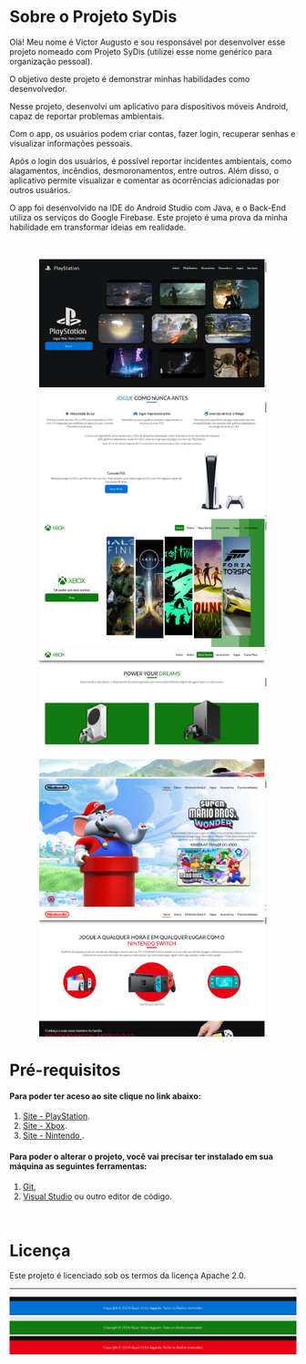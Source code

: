 # Sobre o Projeto SyDis

Olá! Meu nome é Victor Augusto e sou responsável por desenvolver esse projeto nomeado com Projeto SyDis (utilizei esse nome genérico para organização pessoal).

O objetivo deste projeto é demonstrar minhas habilidades como desenvolvedor.

Nesse projeto, desenvolvi um aplicativo para dispositivos móveis Android, capaz de reportar problemas ambientais.

Com o app, os usuários podem criar contas, fazer login, recuperar senhas e visualizar informações pessoais.

Após o login dos usuários, é possível reportar incidentes ambientais, como alagamentos, incêndios, desmoronamentos, entre outros. Além disso, o aplicativo permite visualizar e comentar as ocorrências adicionadas por outros usuários.

O app foi desenvolvido na IDE do Android Studio com Java, e o Back-End utiliza os serviços do Google Firebase. Este projeto é uma prova da minha habilidade em transformar ideias em realidade.

</br>
</br>

<div align="center">
<img src="https://github.com/VictorAugustoRodriguesGomes/Projeto_Fenix/blob/main/Site%20Xbox/src/img/base/img%20do%20projeto%20para%20o%20GitHub/P1.png?raw=true" width="400"/>

<img src="https://github.com/VictorAugustoRodriguesGomes/Projeto_Fenix/blob/main/Site%20Xbox/src/img/base/img%20do%20projeto%20para%20o%20GitHub/P2.png?raw=true" width="400"/>

<img src="https://github.com/VictorAugustoRodriguesGomes/Projeto_Fenix/blob/main/Site%20Xbox/src/img/base/img%20do%20projeto%20para%20o%20GitHub/P3.png?raw=true" width="400"/>

<img src="https://github.com/VictorAugustoRodriguesGomes/Projeto_Fenix/blob/main/Site%20Xbox/src/img/base/img%20do%20projeto%20para%20o%20GitHub/P4.png?raw=true" width="400"/>

<img src="https://github.com/VictorAugustoRodriguesGomes/Projeto_Fenix/blob/main/Site%20Xbox/src/img/base/img%20do%20projeto%20para%20o%20GitHub/P5.png?raw=true" width="400"/>

<img src="https://github.com/VictorAugustoRodriguesGomes/Projeto_Fenix/blob/main/Site%20Xbox/src/img/base/img%20do%20projeto%20para%20o%20GitHub/P6.png?raw=true" width="400"/>

</div>

# Pré-requisitos
#### Para poder ter aceso ao site clique no link abaixo: 
1. [Site - PlayStation](https://projeto-fenix-playstation.netlify.app/).
1. [Site - Xbox](https://projeto-fenix-xbox.netlify.app/).
1. [Site - Nintendo ](https://projeto-fenix-nintendo.netlify.app/).
#### Para poder o alterar o projeto, você vai precisar ter instalado em sua máquina as seguintes ferramentas:
1. [Git](https://git-scm.com),
2. [Visual Studio](https://code.visualstudio.com/) ou outro editor de código.

</br>

# Licença

Este projeto é licenciado sob os termos da licença Apache 2.0.

---------

<img src="https://github.com/VictorAugustoRodriguesGomes/Projeto_Fenix/blob/main/Site%20Xbox/src/img/base/img%20do%20projeto%20para%20o%20GitHub/P9.png?raw=true"/>

<img src="https://github.com/VictorAugustoRodriguesGomes/Projeto_Fenix/blob/main/Site%20Xbox/src/img/base/img%20do%20projeto%20para%20o%20GitHub/P7.png?raw=true" />

<img src="https://github.com/VictorAugustoRodriguesGomes/Projeto_Fenix/blob/main/Site%20Xbox/src/img/base/img%20do%20projeto%20para%20o%20GitHub/P8.png?raw=true" />

